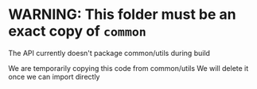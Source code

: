 # WARNING: This folder must be an exact copy of `common`

The API currently doesn't package common/utils during build

We are temporarily copying this code from common/utils
We will delete it once we can import directly
